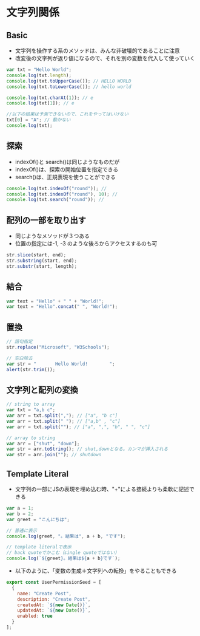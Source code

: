 # 文字列関係

## Basic

- 文字列を操作する系のメソッドは、みんな非破壊的であることに注意
- 改変後の文字列が返り値になるので、それを別の変数を代入して使っていく

```js
var txt = "Hello World";
console.log(txt.length);
console.log(txt.toUpperCase()); // HELLO WORLD
console.log(txt.toLowerCase()); // hello world

console.log(txt.charAt(1)); // e
console.log(txt[1]); // e

//以下の結果は予測できないので、これをやってはいけない
txt[0] = "A"; // 動かない
console.log(txt);
```

## 探索

- indexOf()と search()は同じようなものだが
- indexOf()は、探索の開始位置を指定できる
- search()は、正規表現を使うことができる

```js
console.log(txt.indexOf("round")); //
console.log(txt.indexOf("round"), 10); //
console.log(txt.search("round")); //
```

## 配列の一部を取り出す

- 同じようなメソッドが３つある
- 位置の指定には-1, -3 のような後ろからアクセスするのも可

```js
str.slice(start, end);
str.substring(start, end);
str.substr(start, length);
```

## 結合

```js
var text = "Hello" + " " + "World!";
var text = "Hello".concat(" ", "World!");
```

## 置換

```js
// 語句指定
str.replace("Microsoft", "W3Schools");

// 空白除去
var str = "       Hello World!        ";
alert(str.trim());
```

## 文字列と配列の変換

```js
// string to array
var txt = "a,b c"; 
var arr = txt.split(","); // ["a", "b c"]
var arr = txt.split(" "); // ["a,b" , "c"]
var arr = txt.split(""); // ["a", ",", "b", " ", "c"]

// array to string
var arr = ["shut", "down"];
var str = arr.toString(); // shut,downとなる。カンマが挿入される
var str = arr.join(""); // shutdown
```

## Template Literal

- 文字列の一部にJSの表現を埋め込む時、"+"による接続よりも柔軟に記述できる

```js
var a = 1;
var b = 2;
var greet = "こんにちは";

// 普通に表示
console.log(greet, "。結果は", a + b, "です");

// template literalで表示
// back quoteでかこむ（single quoteではない）
console.log(`${greet}。結果は${a + b}です`);
```

- 以下のように、「変数の生成＋文字列への転換」をやることもできる

```js
export const UserPermissionSeed = [
  {
    name: "Create Post",
    description: "Create Post",
    createdAt: `${new Date()}`,
    updatedAt: `${new Date()}`,
    enabled: true
  }
];
```